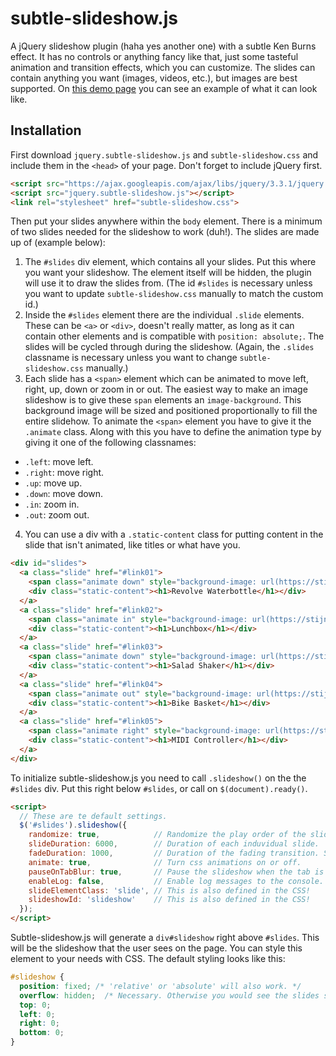 # subtle-slideshow.js

A jQuery slideshow plugin (haha yes another one) with a subtle Ken Burns effect. It has no controls or anything fancy like that, just some tasteful animation and transition effects, which you can customize. The slides can contain anything you want (images, videos, etc.), but images are best supported. On [this demo page](https://stijnvc.github.io/subtle-slideshow.js/) you can see an example of what it can look like.

## Installation

First download `jquery.subtle-slideshow.js` and `subtle-slideshow.css` and include them in the `<head>` of your page. Don't forget to include jQuery first.

```html
<script src="https://ajax.googleapis.com/ajax/libs/jquery/3.3.1/jquery.min.js"></script>
<script src="jquery.subtle-slideshow.js"></script>
<link rel="stylesheet" href="subtle-slideshow.css">
```

Then put your slides anywhere within the `body` element. There is a minimum of two slides needed for the slideshow to work (duh!). The slides are made up of (example below):

1. The `#slides` div element, which contains all your slides. Put this where you want your slideshow. The element itself will be hidden, the plugin will use it to draw the slides from. (The id `#slides` is necessary unless you want to update `subtle-slideshow.css` manually to match the custom id.)
2. Inside the `#slides` element there are the individual `.slide` elements. These can be `<a>` or `<div>`, doesn't really matter, as long as it can contain other elements and is compatible with `position: absolute;`. The slides will be cycled through during the slideshow. (Again, the `.slides` classname is necessary unless you want to change `subtle-slideshow.css` manually.)
2. Each slide has a `<span>` element which can be animated to move left, right, up, down or zoom in or out. The easiest way to make an image slideshow is to give these `span` elements an `image-background`. This background image will be sized and positioned proportionally to fill the entire slidehow. To animate the `<span>` element you have to give it the `.animate` class. Along with this you have to define the animation type by giving it one of the following classnames:
  - `.left`: move left.
  - `.right`: move right.
  - `.up`: move up.
  - `.down`: move down.
  - `.in`: zoom in.
  - `.out`: zoom out.
4. You can use a div with a `.static-content` class for putting content in the slide that isn't animated, like titles or what have you.

```html
<div id="slides">
  <a class="slide" href="#link01">
    <span class="animate down" style="background-image: url(https://stijnvancuijk.com/img/slideshow/fles-hero-image.jpg)"></span>
    <div class="static-content"><h1>Revolve Waterbottle</h1></div>
  </a>
  <a class="slide" href="#link02">
    <span class="animate in" style="background-image: url(https://stijnvancuijk.com/img/slideshow/lunchbox-hero.jpg)"></span>
    <div class="static-content"><h1>Lunchbox</h1></div>
  </a>
  <a class="slide" href="#link03">
    <span class="animate down" style="background-image: url(https://stijnvancuijk.com/img/slideshow/salad-shaker-hero.jpg)"></span>
    <div class="static-content"><h1>Salad Shaker</h1></div>
  </a>
  <a class="slide" href="#link04">
    <span class="animate out" style="background-image: url(https://stijnvancuijk.com/img/slideshow/bike-basket-01.jpg)"></span>
    <div class="static-content"><h1>Bike Basket</h1></div>
  </a>
  <a class="slide" href="#link05">
    <span class="animate right" style="background-image: url(https://stijnvancuijk.com/img/portfolio/midi-controller.jpg)"></span>
    <div class="static-content"><h1>MIDI Controller</h1></div>
  </a>
</div>
```

To initialize subtle-slideshow.js you need to call `.slideshow()` on the the `#slides` div. Put this right below `#slides`, or call on `$(document).ready()`.

```html
<script>
  // These are te default settings.
  $('#slides').slideshow({
    randomize: true,            // Randomize the play order of the slides.
    slideDuration: 6000,        // Duration of each induvidual slide.
    fadeDuration: 1000,         // Duration of the fading transition. Should be shorter than slideDuration.
    animate: true,              // Turn css animations on or off.
    pauseOnTabBlur: true,       // Pause the slideshow when the tab is out of focus. This prevents glitches with setTimeout().
    enableLog: false,           // Enable log messages to the console. Useful for debugging.
    slideElementClass: 'slide', // This is also defined in the CSS!
    slideshowId: 'slideshow'    // This is also defined in the CSS!
  });
</script>
```

Subtle-slideshow.js will generate a `div#slideshow` right above `#slides`. This will be the slideshow that the user sees on the page. You can style this element to your needs with CSS. The default styling looks like this:

```css
#slideshow {
  position: fixed; /* 'relative' or 'absolute' will also work. */
  overflow: hidden;  /* Necessary. Otherwise you would see the slides sticking out the sides while being animated. */
  top: 0;
  left: 0;
  right: 0;
  bottom: 0;
}
```
